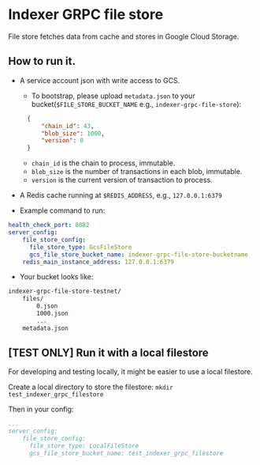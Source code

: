 # Indexer GRPC file store

File store fetches data from cache and stores in Google Cloud Storage.

## How to run it.

* A service account json with write access to GCS.
  * To bootstrap, please upload `metadata.json` to your bucket(`$FILE_STORE_BUCKET_NAME` e.g., `indexer-grpc-file-store`):
  ```json   
    {
        "chain_id": 43,
        "blob_size": 1000,
        "version": 0
    }
  ```
  * `chain_id` is the chain to process, immutable.
  * `blob_size` is the number of transactions in each blob, immutable.
  * `version` is the current version of transaction to process.

* A Redis cache running at `$REDIS_ADDRESS`, e.g., `127.0.0.1:6379`
* Example command to run:

```yaml
health_check_port: 8082
server_config:
    file_store_config:
      file_store_type: GcsFileStore
      gcs_file_store_bucket_name: indexer-grpc-file-store-bucketname
    redis_main_instance_address: 127.0.0.1:6379
```

* Your bucket looks like:

```bash
indexer-grpc-file-store-testnet/
    files/
        0.json
        1000.json
        ...
    metadata.json
```

## [TEST ONLY] Run it with a local filestore

For developing and testing locally, it might be easier to use a local filestore.

Create a local directory to store the filestore: `mkdir test_indexer_grpc_filestore`

Then in your config:
```yaml
...
server_config:
    file_store_config:
      file_store_type: LocalFileStore
      gcs_file_store_bucket_name: test_indexer_grpc_filestore
```
